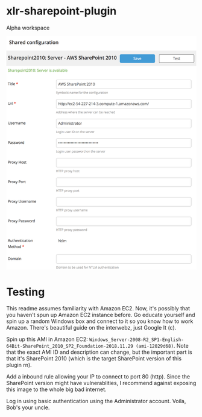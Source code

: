 # xlr-sharepoint-plugin

Alpha workspace

![shared-configuration](images/shared-configuration.png)

# Testing
This readme assumes familiarity with Amazon EC2. Now, it's possibly that you haven't spun up Amazon EC2 instance before. Go educate yourself and spin up a random Windows box and connect to it so you know how to work Amazon. There's beautiful guide on the interwebz, just Google It (c).

Spin up this AMI in Amazon EC2: ````Windows_Server-2008-R2_SP1-English-64Bit-SharePoint_2010_SP2_Foundation-2018.11.29 (ami-12029d68)````. Note that the exact AMI ID and description can change, but the important part is that it's SharePoint 2010 (which is the target SharePoint version of this plugin rn).

Add a inbound rule allowing your IP to connect to port 80 (http). Since the SharePoint version might have vulnerablities, I recommend against exposing this image to the whole big bad internet.

Log in using basic authentication using the Administrator account. Voila, Bob's your uncle.